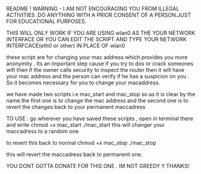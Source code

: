 README ! 
WARNING - I AM NOT ENCOURAGING YOU FROM ILLEGAL ACTIVITIES .DO ANYTHING WITH A PRIOR CONSENT OF A PERSON.JUST FOR EDUCATIONAL PURPOSES.

THIS WILL ONLY WORK IF YOU ARE USING wlan0 AS THE YOUR NETWORK INTERFACE
OR YOU CAN EDIT THE SCRIPT AND TYPE YOUR NETWORK INTERFCACE(eth0 or other) IN PLACE OF wlan0
 

these script are for changing your mac address which provides you more anonymity . Its an important step cause if you try to dos
or crack someones wifi then if the owner calls security to inspect the router then it will have your mac address and the person can
verify if he has a suspicion on you . So it becomes necessary for you to change your macaddress.

we have made two scripts i.e mac_start and mac_stop
so as it is clear by the name the first one is to change the mac address and the second one is to revert the changes back to your
permanent maccadress

TO USE :
go wherever you have saved these scripts , open in terminal there and write
chmod +x mac_start 
./mac_start
this will changer your maccadress to a random one

to revert this back to normal
chmod +x mac_stop
./mac_stop

this will revert the maccadress back to permanent one.


YOU DONT GOTTA DONATE FOR THIS ONE . IM NOT GREEDY !! 
THANKS!
